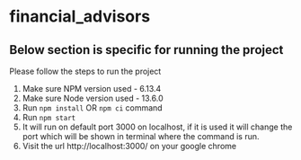 # financial_advisors
## Below section is specific for running the project

Please follow the steps to run the project

1. Make sure NPM version used - 6.13.4
2. Make sure Node version used - 13.6.0
1. Run `npm install` OR `npm ci` command
2. Run `npm start`
3. It will run on default port 3000 on localhost, if it is used it will change the port which will be shown in terminal where the command is run.
4. Visit the url http://localhost:3000/ on your google chrome
